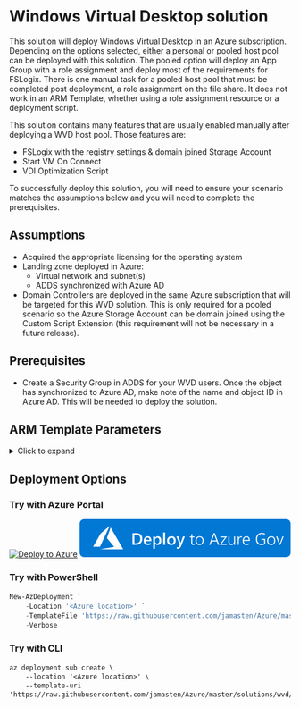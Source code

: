 # Windows Virtual Desktop solution

This solution will deploy Windows Virtual Desktop in an Azure subscription.  Depending on the options selected, either a personal or pooled host pool can be deployed with this solution.  The pooled option will deploy an App Group with a role assignment and deploy most of the requirements for FSLogix. There is one manual task for a pooled host pool that must be completed post deployment, a role assignment on the file share.  It does not work in an ARM Template, whether using a role assignment resource or a deployment script.  

This solution contains many features that are usually enabled manually after deploying a WVD host pool.  Those features are:

- FSLogix with the registry settings & domain joined Storage Account
- Start VM On Connect
- VDI Optimization Script

To successfully deploy this solution, you will need to ensure your scenario matches the assumptions below and you will need to complete the prerequisites.

## Assumptions

- Acquired the appropriate licensing for the operating system
- Landing zone deployed in Azure:
  - Virtual network and subnet(s)
  - ADDS synchronized with Azure AD
- Domain Controllers are deployed in the same Azure subscription that will be targeted for this WVD solution.  This is only required for a pooled scenario so the Azure Storage Account can be domain joined using the Custom Script Extension (this requirement will not be necessary in a future release).

## Prerequisites

- Create a Security Group in ADDS for your WVD users.  Once the object has synchronized to Azure AD, make note of the name and object ID in Azure AD.  This will be needed to deploy the solution.

## ARM Template Parameters

<details>
<summary>Click to expand</summary>

- **AppGroupName**: The name of the WVD application group.
- **AppGroupType**: The type of the WVD application group.
- **AvailabilitySetName**: The name for the Availability Set for the WVD Session Hosts.
- **CustomRdpProperty**: The RDP properties to add or remove RDP functionality on the WVD host pool. [Settings reference](https://docs.microsoft.com/en-us/windows-server/remote/remote-desktop-services/clients/rdp-files?context=/azure/virtual-desktop/context/context).
- **DiskNamePrefix**: The name for the OS disk on the WVD session hosts.
- **DiskSku**: The storage SKU for the WVD session host disks.
- **DomainAdminPassword**: The domain administrator password to join the WVD session hosts to your domain
- **DomainAdminUsername**: The domain administrator username to join the WVD session hosts to your domain. Only the username is required. Do not add the NETBIOS value.
- **DomainControllerName**: The name of a Domain Controller in Azure for joining the Azure Storage Account to the domain.
- **DomainControllerResourceGroupName**: The resource group name of a Domain Controller in Azure for joining the Azure Storage Account to the domain.
- **DomainName**: The name of the domain that provides ADDS to the WVD session hosts and is synchronized with Azure AD.
- **FileShareQuota**: The quota for the Azure file share.  It's recommended to allocate 30GB per user.
- **HostPoolName**: The name for the WVD host pool.
- **HostPoolType**: These options specify the host pool type and depending on the type, provides the load balancing options or assignment types.
- **ImageOffer**: Offer for the virtual machine image
- **ImagePublisher**: Publisher for the virtual machine image
- **ImageSku**: SKU for the virtual machine image
- **ImageVersion**: Version for the virtual machine image
- **KerberosEncryptionType**: The Active Directory computer object Kerberos encryption type for the Azure Storage Account.
- **Location**: The deployment location for all the resources in this template.
- **MaxSessionLimit**: The maximum number of sessions per WVD session host.
- **newOrExisting**: This value determines if you are deploying the whole solution or redeploying to add session hosts to the host pool.
- **NicNamePrefix**: The name prefix for the Network Interfaces on the Session Hosts.  During deployment a 3 digit number will be added to each NIC to complete the name.
- **Optimizations**: The WVD optimizations to implement on the Session Hosts using the optimization script. Input a string array with any of the following values: 'All','WindowsMediaPlayer','AppxPackages','ScheduledTasks','DefaultUserSettings','Autologgers','Services','NetworkOptimizations','LGPO','DiskCleanup'.
- **OuPath**: The distinguished name for the target Organization Unit in Active Directory Domain Services. Leave blank for the Computers OU. Example: OU=Pooled,OU=WVD, DC=jasonmasten,DC=com.
- **PreferredAppGroupType**: The type of preferred application group type.  The default is Desktop which creates 'Desktop Application Group'
- **ResourceGroups**: The names of the resource groups for the WVD Host Pool and Session Hosts.  The first resource group will be dedicated to the WVD infrastructure.  The second resource group will be dedicated to the WVD session hosts.
- **SecurityPrincipalId**: The Object ID for the Security Principal to assign to the WVD Application Group.  This Security Principal will be assigned the Desktop Virtualization User role on the Application Group.
- **SecurityPrincipalName**: The name for the Security Principal to assign NTFS permissions on the Azure File Share to support FSLogix.  Any value can be input in this field if performing a deployment update or choosing a personal host pool.
- **SessionHostCount**: The number of session hosts to deploy in the WVD host pool
- **SessionHostIndex**: The session host number to begin with for the deployment. This is important when adding VM's to ensure the names do not conflict.
- **StartVmOnConnect**: Enable the 'Start VM On Connect' feature. [Reference](https://docs.microsoft.com/en-us/azure/virtual-desktop/start-virtual-machine-connect).
- **StorageAccountName**: The name for the Azure storage account containing the WVD user profile data.
- **StorageAccountSku**: The SKU for the Azure storage account containing the WVD user profile data.
- **Subnet**: The subnet for the WVD session hosts.
- **Tags**: Key / value pairs of metadata for the Azure resources.
- **Timestamp**: This value is used to rerun the DSC and Domain Join extensions when the template needs to be redeployed due to an error.
- **ValidationEnvironment**: The value determines whether the host pool should receive early WVD updates for testing.
- **VirtualNetwork**: Virtual network for the WVD sessions hosts
- **VirtualNetworkResourceGroup**: Virtual network resource group for the WVD sessions hosts
- **VmNamePrefix**: The name prefix for the WVD session hosts.  During deployment a 3 digit number will be added to each session host to complete the name.
- **VmPassword**: The local administrator password for the WVD session hosts.
- **VmSize**: The VM SKU for the WVD session hosts.
- **VmUsername**: The local administrator username for the WVD session hosts.
- **WvdObjectId**: The Object ID for the WVD Enterprise Application in Azure AD.  The Object ID can found by selecting 'Microsoft Applications' using the 'Application type' filter in the Enterprise Applications blade of Azure AD.

</details>

## Deployment Options

### Try with Azure Portal

[![Deploy to Azure](https://aka.ms/deploytoazurebutton)](https://portal.azure.com/#create/Microsoft.Template/uri/https%3A%2F%2Fraw.githubusercontent.com%2Fjamasten%2FAzure%2Fmaster%2Fsolutions%2Fwvd%2Fsolution.json)
[![Deploy to Azure Gov](https://raw.githubusercontent.com/Azure/azure-quickstart-templates/master/1-CONTRIBUTION-GUIDE/images/deploytoazuregov.svg?sanitize=true)](https://portal.azure.us/#create/Microsoft.Template/uri/https%3A%2F%2Fraw.githubusercontent.com%2Fjamasten%2FAzure%2Fmaster%2Fsolutions%2Fwvd%2Fsolution.json)

### Try with PowerShell

````powershell
New-AzDeployment `
    -Location '<Azure location>' `
    -TemplateFile 'https://raw.githubusercontent.com/jamasten/Azure/master/solutions/wvd/solution.json' `
    -Verbose
````

### Try with CLI

````cli
az deployment sub create \
    --location '<Azure location>' \
    --template-uri 'https://raw.githubusercontent.com/jamasten/Azure/master/solutions/wvd/solution.json'
````
